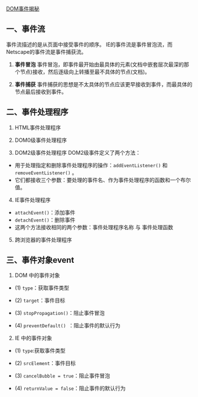 [DOM事件揭秘](http://www.imooc.com/learn/138)

## 一、事件流
事件流描述的是从页面中接受事件的顺序。
IE的事件流是事件冒泡流，而Netscape的事件流是事件捕获流。

1. **事件冒泡**
事件冒泡，即事件最开始由最具体的元素(文档中嵌套层次最深的那个节点)接收，然后逐级向上转播至最不具体的节点(文档)。

2. **事件捕获**
事件捕获的思想是不太具体的节点应该更早接收到事件，而最具体的节点最后接收到事件。

## 二、事件处理程序
1. HTML事件处理程序

2. DOM0级事件处理程序

3. DOM2级事件处理程序
DOM2级事件定义了两个方法：
- 用于处理指定和删除事件处理程序的操作：`addEventListener()` 和 `removeEventListener()` 。
- 它们都接收三个参数：要处理的事件名、作为事件处理程序的函数和一个布尔值。

4. IE事件处理程序
- `attachEvent()`：添加事件
- `detachEvent()`：删除事件
- 这两个方法接收相同的两个参数：事件处理程序名称 与 事件处理函数

5. 跨浏览器的事件处理程序

## 三、事件对象event

1. DOM 中的事件对象

- (1)  `type`：获取事件类型

- (2) `target`：事件目标

- (3) `stopPropagation()`：阻止事件冒泡

- (4) `preventDefault() `：阻止事件的默认行为

2. IE 中的事件对象

- (1) `type`:获取事件类型

- (2) `srcElement`：事件目标

- (3) `cancelBubble = true`：阻止事件冒泡

- (4) `returnValue = false`：阻止事件的默认行为
